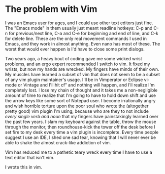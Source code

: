 The problem with Vim
===

I was an Emacs user for ages, and I could use other text editors just fine. The
"Emacs mode" in them usually just meant readline hotkeys: C-p and C-n for
previous/next line, C-a and C-e for beginning and end of line, and C-k for
delete line. These are the only real movement commands I used in Emacs, and they
work in almost anything. Even nano has most of these. The worst that would ever
happen is I'd have to close some print dialogs.  
  
Two years ago, a heavy bout of coding gave me some wicked wrist problems, and
an ergo expert recommended I switch to vim. It fixed my wrists, but now my hands
are wrecked. My fingers have minds of their own. My muscles have learned a
subset of vim that does not seem to be a subset of any vim plugin maintainer's
usage. I'll be in Vimperator or Eclipse vi-mode or Vintage and I'll hit cf" and
nothing will happen, and I'll realize I'm completely lost. I lose my chain of
thought and it takes me a non-negligible amount of time to realize that I'm
going to have to hold down shift and use the arrow keys like some sort of
Notepad user. I become irrationally angry and wish horrible torture upon the
poor soul who wrote the (altogether pretty good) vim plugin I'm using, because
who are they to not include _every single verb and noun_ that my fingers have
painstakingly learned over the past few years. I slam my keyboard against the
table, throw the mouse through the monitor, then roundhouse-kick the tower off
the desk before I set fire to my desk every time a vim plugin is incomplete.
Every time people suggest I use an IDE, I shed one sad tear, knowing that I will
never ever be able to shake the almost crack-like addiction of vim.
  
Vim has reduced me to a pathetic teary wreck every time I have to use a text
editor that isn't vim.  
  
I wrote this in vim.
